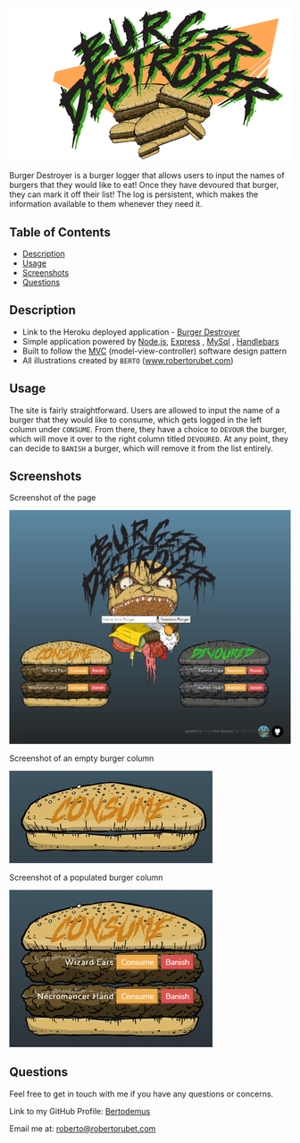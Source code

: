 ![logo](./public/assets/images/Rmlogo.png)

Burger Destroyer is a burger logger that allows users to input the names of burgers that they would like to eat! Once they have devoured that burger, they can mark it off their list! The log is persistent, which makes the information available to them whenever they need it.


## Table of Contents

* [Description](#description)
* [Usage](#usage)
* [Screenshots](#screenshots)
* [Questions](#questions)


## Description

* Link to the Heroku deployed application - [Burger Destroyer](https://powerful-cliffs-00589.herokuapp.com/)
* Simple application powered by [Node.js](https://nodejs.org/en/), [Express](http://expressjs.com/) , [MySql](https://www.mysql.com/) , [Handlebars](https://handlebarsjs.com/)
* Built to follow the [MVC](https://en.wikipedia.org/wiki/Model%E2%80%93view%E2%80%93controller) (model-view-controller) software design pattern
* All illustrations created by `BERTO` (www.robertorubet.com)

## Usage

The site is fairly straightforward. Users are allowed to input the name of a burger that they would like to consume, which gets logged in the left column under `CONSUME`. From there, they have a choice to `DEVOUR` the burger, which will move it over to the right column titled `DEVOURED`. At any point, they can decide to `BANISH` a burger, which will remove it from the list entirely.

## Screenshots

Screenshot of the page

![example of the page in use](./public/assets/images/screen1.png)


Screenshot of an empty burger column

![example of an empty column](./public/assets/images/screen2.png)


Screenshot of a populated burger column

![example of a populated column](./public/assets/images/screen3.png)


## Questions

Feel free to get in touch with me if you have any questions or concerns.

Link to my GitHub Profile: [Bertodemus](https://github.com/bertodemus)

Email me at: [roberto@robertorubet.com](roberto@robertorubet.com)


